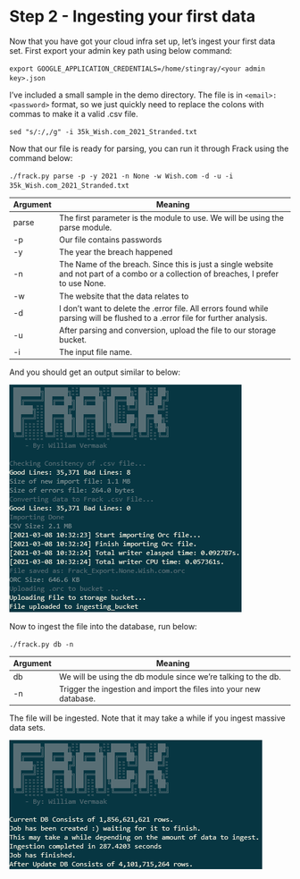 # Step 2 - Ingesting your first data

Now that you have got your cloud infra set up, let’s ingest your first data set.
First export your admin key path using below command:

`export GOOGLE_APPLICATION_CREDENTIALS=/home/stingray/<your admin key>.json`

I’ve included a small sample in the demo directory. The file is in `<email>:<password>` format, so we just quickly need to replace the colons with commas to make it a valid .csv file.

`sed "s/:/,/g" -i 35k_Wish.com_2021_Stranded.txt`

Now that our file is ready for parsing, you can run it through Frack using the command below:

`./frack.py parse -p -y 2021 -n None -w Wish.com -d -u -i 35k_Wish.com_2021_Stranded.txt`

| Argument | Meaning |
|---|---|
|parse|	The first parameter is the module to use. We will be using the parse module. |
|-p| Our file contains passwords |
|-y|The year the breach happened |
|-n|The Name of the breach. Since this is just a single website and not part of a combo or a collection of breaches, I prefer to use None.|
|-w|The website that the data relates to|
|-d|I don’t want to delete the .error file. All errors found while parsing will be flushed to a .error file for further analysis.|
|-u|After parsing and conversion, upload the file to our storage bucket.|
|-i|The input file name.|

And you should get an output similar to below:

![Image08](Image_008.png)

Now to ingest the file into the database, run below:

`./frack.py db -n`

| Argument | Meaning |
|---|---|
|db|We will be using the db module since we’re talking to the db.|
|-n|Trigger the ingestion and import the files into your new database.|

The file will be ingested. Note that it may take a while if you ingest massive data sets.

![Image09](Image_009.png)
